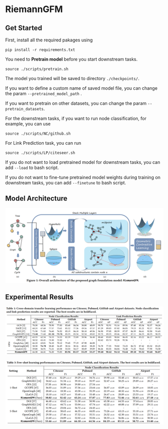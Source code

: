 # RiemannGFM

## Get Started
First, install all the required pakages using
```shell
pip install -r requirements.txt
```

You need to **Pretrain model** before you start downstream tasks.

```shell
source ./scripts/pretrain.sh
```

The model you trained will be saved to directory ```./checkpoints/```.

If you want to define a custom name of saved model file, 
you can change the param ```--pretrained_model_path``` . 

If you want to pretrain on other datasets, 
you can change the param ```--pretrain_datasets```.

For the downstream tasks, if you want to run node classification, 
for example, you can use
```shell
source ./scripts/NC/github.sh
```

For Link Prediction task, you can run
```shell
source ./scripts/LP/citeseer.sh
```

If you do not want to load pretrained model for downstream tasks,
you can add ```--load``` to bash script.

If you do not want to fine-tune pretrained model weights during 
training on downstream tasks,
you can add ```--finetune``` to bash script.

## Model Architecture
![model architecture](model.png)

## Experimental Results
![alt text](results_1.png)

![alt text](results_2.png)